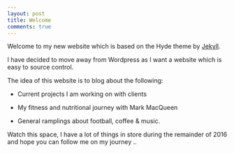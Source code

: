```yaml
---
layout: post
title: Welcome
comments: true
---
```


Welcome to my new website which is based on the Hyde theme by [Jekyll](http://jekyllrb.com).

I have decided to move away from Wordpress as I want a website which is easy to source control.

The idea of this website is to blog about the following:

* Current projects I am working on with clients

* My fitness and nutritional journey with Mark MacQueen

* General ramplings about football, coffee & music.


Watch this space, I have a lot of things in store during the remainder of 2016 and hope you can follow me on my journey ..

